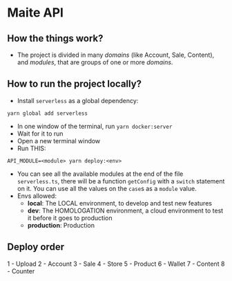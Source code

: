 # Maite API

## How the things work?

- The project is divided in many _domains_ (like Account, Sale, Content), and _modules_, that are groups of one or more _domains_.

## How to run the project locally?

- Install `serverless` as a global dependency:

```
yarn global add serverless
```

- In one window of the terminal, run `yarn docker:server`
- Wait for it to run
- Open a new terminal window
- Run THIS:

```
API_MODULE=<module> yarn deploy:<env>
```

- You can see all the available modules at the end of the file `serverless.ts`, there will be a function `getConfig` with a `switch` statement on it. You can use all the values on the `case`s as a `module` value.
- Envs allowed:
  - **local**: The LOCAL environment, to develop and test new features
  - **dev**: The HOMOLOGATION environment, a cloud environment to test it before it goes to production
  - **production**: Production

## Deploy order

1 - Upload
2 - Account
3 - Sale
4 - Store
5 - Product
6 - Wallet
7 - Content
8 - Counter
